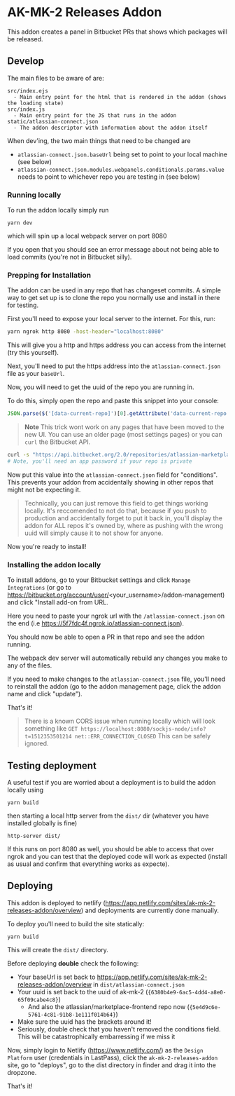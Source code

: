 # AK-MK-2 Releases Addon

This addon creates a panel in Bitbucket PRs that shows which packages will be released.

## Develop

The main files to be aware of are:

```
src/index.ejs
  - Main entry point for the html that is rendered in the addon (shows the loading state)
src/index.js
  - Main entry point for the JS that runs in the addon
static/atlassian-connect.json
  - The addon descriptor with information about the addon itself
```

When dev'ing, the two main things that need to be changed are

* `atlassian-connect.json.baseUrl` being set to point to your local machine (see below)
* `atlassian-connect.json.modules.webpanels.conditionals.params.value` needs to point to whichever repo you are testing in (see below)

### Running locally

To run the addon locally simply run

```
yarn dev
```

which will spin up a local webpack server on port 8080

If you open that you should see an error message about not being able to load commits (you're not in Bitbucket silly).

### Prepping for Installation

The addon can be used in any repo that has changeset commits. A simple way to get set up is to clone the repo you normally use and install in there for testing.

First you'll need to expose your local server to the internet. For this, run:

```sh
yarn ngrok http 8080 -host-header="localhost:8080"
```

This will give you a http and https address you can access from the internet (try this yourself).

Next, you'll need to put the https address into the `atlassian-connect.json` file as your `baseUrl`.

Now, you will need to get the uuid of the repo you are running in.

To do this, simply open the repo and paste this snippet into your console:

```js
JSON.parse($('[data-current-repo]')[0].getAttribute('data-current-repo')).uuid
```

> **Note** This trick wont work on any pages that have been moved to the new UI. You can use an older page (most settings pages)
> or you can `curl` the Bitbucket API.

```bash
curl -s "https://api.bitbucket.org/2.0/repositories/atlassian-marketplace/marketplace-frontend" | jq '.uuid'
# Note, you'll need an app password if your repo is private
```

Now put this value into the `atlassian-connect.json` field for "conditions". This prevents your addon from accidentally showing in other repos that might not be expecting it.

> Technically, you can just remove this field to get things working locally. It's reccomended to not do that, because if you push to production and accidentally forget to put it back in, you'll display the addon for ALL repos it's owned by, where as pushing with the wrong uuid will simply cause it to not show for anyone.

Now you're ready to install!

### Installing the addon locally

To install addons, go to your Bitbucket settings and click `Manage Integrations` (or go to https://bitbucket.org/account/user/<your_username>/addon-management) and click "Install add-on from URL.

Here you need to paste your ngrok url with the `/atlassian-connect.json` on the end (i.e https://5f7fdc4f.ngrok.io/atlassian-connect.json).

You should now be able to open a PR in that repo and see the addon running.

The webpack dev server will automatically rebuild any changes you make to any of the files.

If you need to make changes to the `atlassian-connect.json` file, you'll need to reinstall the addon (go to the addon management page, click the addon name and click "update").

That's it!

> There is a known CORS issue when running locally which will look something like
> `GET https://localhost:8080/sockjs-node/info?t=1512353501214 net::ERR_CONNECTION_CLOSED`
> This can be safely ignored.

## Testing deployment

A useful test if you are worried about a deployment is to build the addon locally using

```
yarn build
```

then starting a local http server from the `dist/` dir (whatever you have installed globally is fine)

```
http-server dist/
```

If this runs on port 8080 as well, you should be able to access that over ngrok and you can test that the deployed code will work as expected
(install as usual and confirm that everything works as expecte).

## Deploying

This addon is deployed to netlify (https://app.netlify.com/sites/ak-mk-2-releases-addon/overview) and deployments are currently done manually.

To deploy you'll need to build the site statically:

```
yarn build
```

This will create the `dist/` directory.

Before deploying **double** check the following:

* Your baseUrl is set back to https://app.netlify.com/sites/ak-mk-2-releases-addon/overview in `dist/atlassian-connect.json`
* Your uuid is set back to the uuid of ak-mk-2 (`{6380b4e9-6ac5-4dd4-a8e0-65f09cabe4c8}`)
  * And also the atlassian/marketplace-frontend repo now (`{5e4d9c6e-5761-4c81-91b8-1e111f014b64}`)
* Make sure the uuid has the brackets around it!
* Seriously, double check that you haven't removed the conditions field. This will be catastrophically embarressing if we miss it

Now, simply login to Netlify (https://www.netlify.com/) as the `Design Platform` user (credentials in LastPass), click the `ak-mk-2-releases-addon` site, go to "deploys", go to the dist directory in finder and drag it into the dropzone.

That's it!
